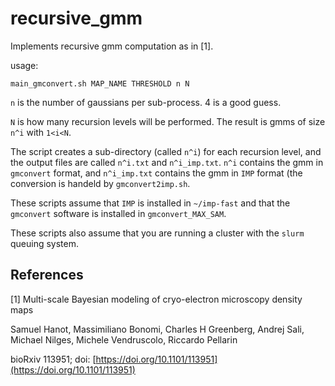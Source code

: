 # recursive_gmm

Implements recursive gmm computation as in [1].

usage:
```
main_gmconvert.sh MAP_NAME THRESHOLD n N
```
`n` is the number of gaussians per sub-process. 4 is a good guess.

`N` is how many recursion levels will be performed. The result is gmms of size `n^i` with `1<i<N`.

The script creates a sub-directory (called `n^i`) for each recursion level, and the output files are called `n^i.txt` and `n^i_imp.txt`.
`n^i` contains the gmm in `gmconvert` format, and `n^i_imp.txt` contains the gmm in `IMP` format (the conversion is handeld by `gmconvert2imp.sh`.

These scripts assume that `IMP` is installed in `~/imp-fast` and that the `gmconvert` software is installed in `gmconvert_MAX_SAM`.

These scripts also assume that you are running a cluster with the `slurm` queuing system. 


## References

[1] Multi-scale Bayesian modeling of cryo-electron microscopy density maps

Samuel Hanot, Massimiliano Bonomi, Charles H Greenberg, Andrej Sali, Michael Nilges, Michele Vendruscolo, Riccardo Pellarin

bioRxiv 113951; doi: [https://doi.org/10.1101/113951](https://doi.org/10.1101/113951)
